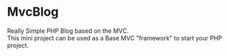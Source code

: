 # MvcBlog

Really Simple PHP Blog based on the MVC.<br>
This mini project can be used as a Base MVC "framework" to start your PHP project.
